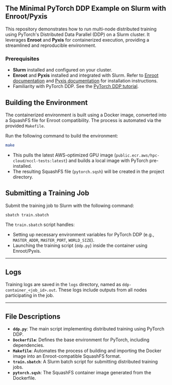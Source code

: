 ## The Minimal PyTorch DDP Example on Slurm with Enroot/Pyxis

This repository demonstrates how to run multi-node distributed training using PyTorch's Distributed Data Parallel (DDP) on a Slurm cluster. It leverages **Enroot** and **Pyxis** for containerized execution, providing a streamlined and reproducible environment.

### Prerequisites

- **Slurm** installed and configured on your cluster.
- **Enroot** and **Pyxis** installed and integrated with Slurm. Refer to [Enroot documentation](https://github.com/NVIDIA/enroot) and [Pyxis documentation](https://github.com/NVIDIA/pyxis) for installation instructions.
- Familiarity with PyTorch DDP. See the [PyTorch DDP tutorial](https://pytorch.org/tutorials/intermediate/ddp_tutorial.html).

## Building the Environment

The containerized environment is built using a Docker image, converted into a SquashFS file for Enroot compatibility. The process is automated via the provided `Makefile`.

Run the following command to build the environment:

```bash
make
```

- This pulls the latest AWS-optimized GPU image (`public.ecr.aws/hpc-cloud/nccl-tests:latest`) and builds a local image with PyTorch pre-installed.
- The resulting SquashFS file (`pytorch.sqsh`) will be created in the project directory.


## Submitting a Training Job

Submit the training job to Slurm with the following command:

```bash
sbatch train.sbatch
```

The `train.sbatch` script handles:
- Setting up necessary environment variables for PyTorch DDP (e.g., `MASTER_ADDR`, `MASTER_PORT`, `WORLD_SIZE`).
- Launching the training script (`ddp.py`) inside the container using Enroot/Pyxis.

---

## Logs

Training logs are saved in the `logs` directory, named as `ddp-container_<job_id>.out`. These logs include outputs from all nodes participating in the job.

---

## File Descriptions

- **`ddp.py`**: The main script implementing distributed training using PyTorch DDP.
- **`Dockerfile`**: Defines the base environment for PyTorch, including dependencies.
- **`Makefile`**: Automates the process of building and importing the Docker image into an Enroot-compatible SquashFS format.
- **`train.sbatch`**: A Slurm batch script for submitting distributed training jobs.
- **`pytorch.sqsh`**: The SquashFS container image generated from the Dockerfile.
